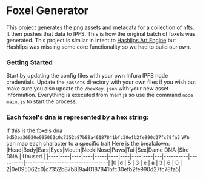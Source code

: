 # Foxel Generator
This project generates the png assets and metadata for a collection of nfts. It then pushes that data to IPFS.
This is how the original batch of foxels was generated. This project is similar in intent to [Hashlips Art Engine](https://github.com/HashLips/hashlips_art_engine) but Hashlips was missing some core functionality so we had to build our own.

### Getting Started
Start by updating the config files with your own Infura IPFS node credentials.
Update the `/assets` directory with your own files if you wish but make sure you also update the `/hexKey.json` with your new asset information.
Everything is executed from main.js so use the command `node main.js` to start the process.

### Each foxel's dna is represented by a hex string:
If this is the foxels dna
`0d53ea36020e095062c0c7352b87b89a40187841bfc30efb2fe990d27fc78fa5`
We can map each character to a specific trait
Here is the breakdown:
|Head|Body|Ears|Eyes|Mouth|Neck|Nose|Paws|Tail|Sex|Dame DNA  |Sire DNA  |     Unused                       |
|----|----|----|----|-----|----|----|----|----|---|----------|----------|----------------------------------|
|0   |d   |  5 |  3 |  e  | a  |  3 |  6 |  0 |  2|0e095062c0|c7352b87b8|9a40187841bfc30efb2fe990d27fc78fa5|


